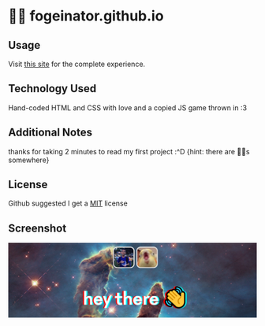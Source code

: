# 🐥💫 fogeinator.github.io

## Usage
Visit [this site](https://fogeinator.github.io) for the complete experience.

## Technology Used
Hand-coded HTML and CSS with love and a copied JS game thrown in :3

## Additional Notes
thanks for taking 2 minutes to read my  first project :^D
{hint: there are 🐇🥚s somewhere}

## License
Github suggested I get a [MIT](https://choosealicense.com/licenses/mit/) license

## Screenshot
![](assets/screenshot.png)
